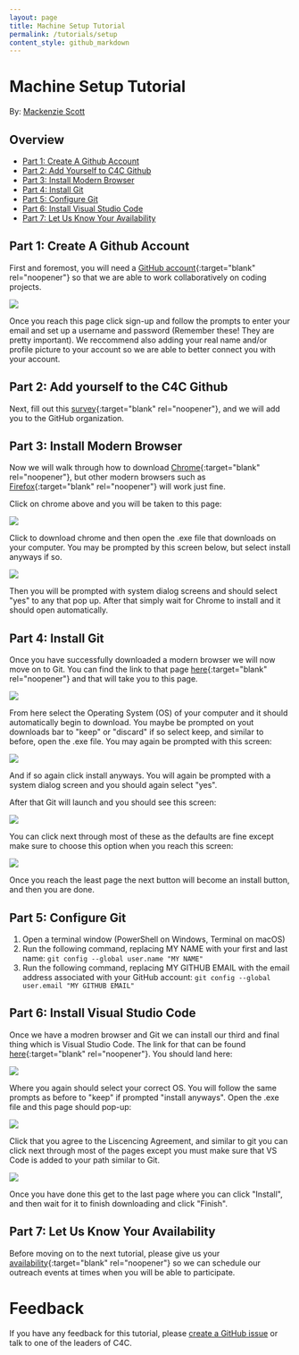 ```yaml
---
layout: page
title: Machine Setup Tutorial
permalink: /tutorials/setup
content_style: github_markdown
---
```

# Machine Setup Tutorial

By: [Mackenzie Scott](https://github.com/kenzerkay)

## Overview
- [Part 1: Create A Github Account](#part-1-create-a-github-account)
- [Part 2: Add Yourself to C4C Github](#part-2-add-yourself-to-the-c4c-github)
- [Part 3: Install Modern Browser](#part-3-install-modern-browser)
- [Part 4: Install Git](#part-4-install-git)
- [Part 5: Configure Git](#part-5-configure-git)
- [Part 6: Install Visual Studio Code](#part-6-install-visual-studio-code)
- [Part 7: Let Us Know Your Availability](#part-7-let-us-know-your-availability)

## Part 1: Create A Github Account

First and foremost, you will need a [GitHub account](https://github.com/join){:target="blank" rel="noopener"} so that we are able to work collaboratively on coding projects.

![](../images/tutorials/setup/github-account.JPG)

Once you reach this page click sign-up and follow the prompts to enter your email and set up a username and password (Remember these! They are pretty important). We reccommend also adding your real name and/or profile picture to your account so we are able to better connect you with your account. 

## Part 2: Add yourself to the C4C Github

Next, fill out this [survey](https://docs.google.com/forms/d/e/1FAIpQLSdQWdiVJvrZl-Xe8PHy7OmbkejtYxj2b-Np_5OuLCScHE9e-w/viewform?usp=sf_link){:target="blank" rel="noopener"}, and we will add you to the GitHub organization.

## Part 3: Install Modern Browser 

Now we will walk through how to download [Chrome](https://www.google.com/chrome/){:target="blank" rel="noopener"}, but other modern browsers such as [Firefox](https://www.mozilla.org/en-US/firefox/){:target="blank" rel="noopener"} will work just fine. 

Click on chrome above and you will be taken to this page: 

![](../images/tutorials/setup/download-chrome.JPG)

Click to download chrome and then open the .exe file that downloads on your computer. You may be prompted by this screen below, but select install anyways if so. 

![](../images/tutorials/setup/install-anyways.JPG)

Then you will be prompted with system dialog screens and should select "yes" to any that pop up. After that simply wait for Chrome to install and it should open automatically. 

## Part 4: Install Git

Once you have successfully downloaded a modern browser we will now move on to Git. You can find the link to that page [here](https://git-scm.com/downloads){:target="blank" rel="noopener"} and that will take you to this page. 

![](../images/tutorials/setup/GitDownload.JPG)

From here select the Operating System (OS) of your computer and it should automatically begin to download. You maybe be prompted on yout downloads bar to "keep" or "discard" if so select keep, and similar to before, open the .exe file. You may again be prompted with this screen: 

![](../images/tutorials/setup/install-anyways.JPG)

And if so again click install anyways. You will again be prompted with a system dialog screen and you should again select "yes". 

After that Git will launch and you should see this screen:

![](../images/tutorials/setup/gnu-agreement.JPG)

You can click next through most of these as the defaults are fine except make sure to choose this option when you reach this screen:

![](../images/tutorials/setup/3rd-party-software.JPG)

Once you reach the least page the next button will become an install button, and then you are done.

## Part 5: Configure Git

1. Open a terminal window (PowerShell on Windows, Terminal on macOS)
1. Run the following command, replacing MY NAME with your first and last name: `git config --global user.name "MY NAME"`
1. Run the following command, replacing MY GITHUB EMAIL with the email address associated with your GitHub account: `git config --global user.email "MY GITHUB EMAIL"`

## Part 6: Install Visual Studio Code 

Once we have a modren browser and Git we can install our third and final thing which is Visual Studio Code. The link for that can be found [here](https://code.visualstudio.com/download){:target="blank" rel="noopener"}. You should land here:

![](../images/tutorials/setup/VS-code-install.JPG)

Where you again should select your correct OS. You will follow the same prompts as before to "keep" if prompted "install anyways". Open the .exe file and this page should pop-up:

![](../images/tutorials/setup/VS-Code-pop-up.JPG)

Click that you agree to the Liscencing Agreement, and similar to git you can click next through most of the pages except you must make sure that VS Code is added to your path similar to Git. 

![](../images/tutorials/setup/add-to-path-vs-code.JPG)

Once you have done this get to the last page where you can click "Install", and then wait for it to finish downloading and click "Finish".

## Part 7: Let Us Know Your Availability

Before moving on to the next tutorial, please give us your [availability](https://docs.google.com/spreadsheets/d/1rEIumGNqivGk3i-FMfSvhwPMrUOjj8cF-YCZvYxKveY/edit?usp=sharing){:target="blank" rel="noopener"} so we can schedule our outreach events at times when you will be able to participate.

# Feedback

If you have any feedback for this tutorial, please [create a GitHub issue](https://github.com/Code4Community/Code4Community.github.io/issues/new) or talk to one of the leaders of C4C.
